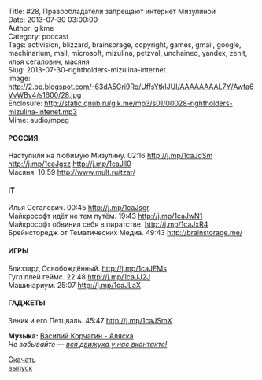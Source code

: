 Title: #28, Правообладатели запрещают интернет Мизулиной  
Date: 2013-07-30 03:00:00  
Author: gikme  
Category: podcast  
Tags: activision, blizzard, brainsorage, copyright, games, gmail, google, machinarium, mail, microsoft, mizulina, petzval, unchained, yandex, zenit, илья сегалович, масяня  
Slug: 2013-07-30-rightholders-mizulina-internet  
Image: http://2.bp.blogspot.com/-63dA5Gri9Ro/UffsYtkIJUI/AAAAAAAAL7Y/Awfa6VvWBv4/s1600/28.jpg  
Enclosure: http://static.qnub.ru/gik.me/mp3/s01/00028-rightholders-mizulina-intenet.mp3  
Mime: audio/mpeg

#### РОССИЯ

Наступили на любимую Мизулину. 02:16 <http://j.mp/1caJdSm>  
<http://j.mp/1caJgxz> <http://j.mp/1caJll0>  
Масяня. 10:59 <http://www.mult.ru/tzar/>

#### IT

Илья Сегалович. 00:45 <http://j.mp/1caJsgr>  
Майкрософт идёт не тем путём. 19:43 <http://j.mp/1caJwN1>  
Майкрософт обвинил себя в пиратстве. <http://j.mp/1caJxR4>  
Брейнсторедж от Тематических Медиа. 49:43 <http://brainstorage.me/>

#### ИГРЫ

Близзард Освобождённый. <http://j.mp/1caJEMs>  
Гугл плей геймс. 22:48 <http://j.mp/1caJJ2J>  
Машинариум. 25:07 <http://j.mp/1caJLaX>

#### ГАДЖЕТЫ

Зеник и его Петцваль. 45:47 <http://j.mp/1caJSmX>

**Музыка:** [Василий Корчагин - Аляска](http://vk.com/bacc3)  
*Не забывайте — [вся движуха у нас вконтакте!](http://vk.com/gikme)*

[Скачать  
выпуск](http://static.qnub.ru/gik.me/mp3/s01/00028-rightholders-mizulina-intenet.mp3)

